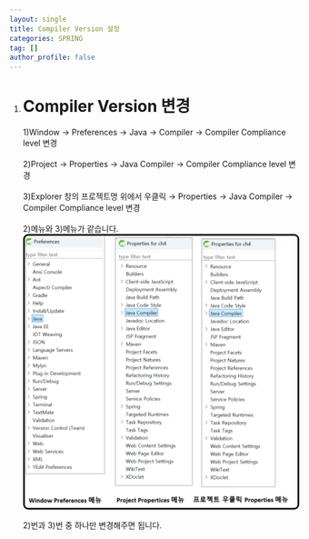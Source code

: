 ```yaml
---
layout: single
title: Compiler Version 설정
categories: SPRING
tag: []
author_profile: false
---
```


1. # Compiler Version 변경

   1)Window → Preferences → Java → Compiler → Compiler Compliance level 변경   
   <br>
   2)Project → Properties → Java Compiler → Compiler Compliance level 변경   
   <br>
   3)Explorer 창의 프로젝트명 위에서 우클릭 → Properties → Java Compiler → Compiler Compliance level 변경   
   <br>
   2)메뉴와 3)메뉴가 같습니다.   
   <img src="../../imgs/spring/compiler_set.png" style="border:3px solid black;border-radius:9px;width:900px">   

   2)번과 3)번 중 하나만 변경해주면 됩니다.   

